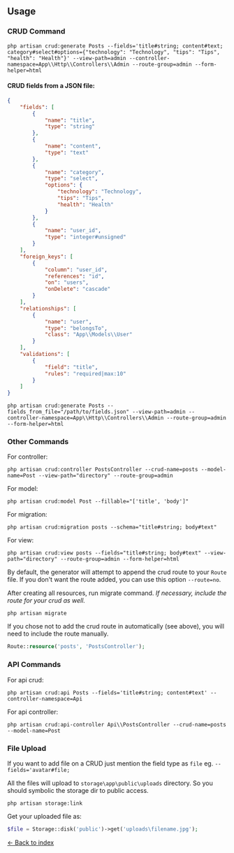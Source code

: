 ## Usage

### CRUD Command

```
php artisan crud:generate Posts --fields='title#string; content#text; category#select#options={"technology": "Technology", "tips": "Tips", "health": "Health"}' --view-path=admin --controller-namespace=App\\Http\\Controllers\\Admin --route-group=admin --form-helper=html
```

#### CRUD fields from a JSON file:

```json
{
    "fields": [
        {
            "name": "title",
            "type": "string"
        },
        {
            "name": "content",
            "type": "text"
        },
        {
            "name": "category",
            "type": "select",
            "options": {
                "technology": "Technology",
                "tips": "Tips",
                "health": "Health"
            }
        },
        {
            "name": "user_id",
            "type": "integer#unsigned"
        }
    ],
    "foreign_keys": [
        {
            "column": "user_id",
            "references": "id",
            "on": "users",
            "onDelete": "cascade"
        }
    ],
    "relationships": [
        {
            "name": "user",
            "type": "belongsTo",
            "class": "App\\Models\\User"
        }
    ],
    "validations": [
        {
            "field": "title",
            "rules": "required|max:10"
        }
    ]
}
```

```
php artisan crud:generate Posts --fields_from_file="/path/to/fields.json" --view-path=admin --controller-namespace=App\\Http\\Controllers\\Admin --route-group=admin --form-helper=html
```

### Other Commands

For controller:

```
php artisan crud:controller PostsController --crud-name=posts --model-name=Post --view-path="directory" --route-group=admin
```

For model:

```
php artisan crud:model Post --fillable="['title', 'body']"
```

For migration:

```
php artisan crud:migration posts --schema="title#string; body#text"
```

For view:

```
php artisan crud:view posts --fields="title#string; body#text" --view-path="directory" --route-group=admin --form-helper=html
```

By default, the generator will attempt to append the crud route to your ```Route``` file. If you don't want the route added, you can use this option ```--route=no```.

After creating all resources, run migrate command. *If necessary, include the route for your crud as well.*

```
php artisan migrate
```

If you chose not to add the crud route in automatically (see above), you will need to include the route manually.
```php
Route::resource('posts', 'PostsController');
```

### API Commands

For api crud:

```
php artisan crud:api Posts --fields='title#string; content#text' --controller-namespace=Api
```

For api controller:

```
php artisan crud:api-controller Api\\PostsController --crud-name=posts --model-name=Post
```

### File Upload
If you want to add file on a CRUD just mention the field type as `file` eg. ```--fields='avatar#file;```

All the files will upload to `storage\app\public\uploads` directory. So you should symbolic the storage dir to public access.
```
php artisan storage:link
```
Get your uploaded file as:
```php
$file = Storage::disk('public')->get('uploads\filename.jpg');
```

[&larr; Back to index](README.md)
